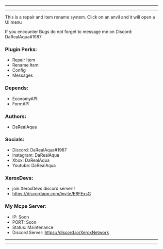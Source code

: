 --------------------------------------------------------------------------------------------------------------------------------
--------------------------------------------------------------------------------------------------------------------------------
This is a repair and item rename system. Click on an anvil and it will open a UI menu

If you encounter Bugs do not forget to message me on Discord: DaRealAqua#1987

### Plugin Perks:
- Repair Item
- Rename Item
- Config
- Messages

### Depends:
- EconomyAPI
- FormAPI

### Authors:
- DaRealAqua

### Socials:
- Discord: DaRealAqua#1987
- Instagram: DaRealAqua
- Xbox: DaRealAqua
- Youtube: DaRealAqua

### XeroxDevs:
- join XeroxDevs discord server!!
- https://discordapp.com/invite/E8FExsG

### My Mcpe Server:
- IP: Soon
- PORT: Soon
- Status: Maintenance
- Discord Server: https://discord.io/XeroxNetwork
--------------------------------------------------------------------------------------------------------------------------------
--------------------------------------------------------------------------------------------------------------------------------
